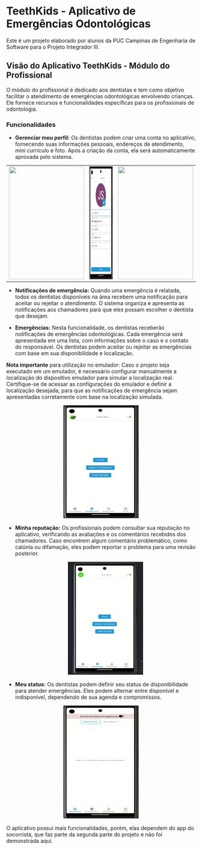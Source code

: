 # TeethKids - Aplicativo de Emergências Odontológicas

Este é um projeto elaborado por alunos da PUC Campinas de Engenharia de Software para o Projeto Integrador III.

## Visão do Aplicativo TeethKids - Módulo do Profissional

O módulo do profissional é dedicado aos dentistas e tem como objetivo facilitar o atendimento de emergências odontológicas envolvendo crianças. Ele fornece recursos e funcionalidades específicas para os profissionais de odontologia.

### Funcionalidades

- **Gerenciar meu perfil:** Os dentistas podem criar uma conta no aplicativo, fornecendo suas informações pessoais, endereços de atendimento, mini currículo e foto. Após a criação da conta, ela será automaticamente aprovada pelo sistema.
<table>
  <tr>
      <td>
      <img width="200" height="300" src="https://github.com/jwlds/TeethKids/blob/main/app/src/assets/registerLogin.gif">
    </td>
    <td>
      <img width="200" height="300" src="https://github.com/jwlds/TeethKids/blob/main/app/src/assets/profileGif.gif">
    </td>
    <td>
      <img width="200" height="300" src="https://github.com/jwlds/TeethKids/blob/main/app/src/assets/addressGif.gif">
    </td>
  </tr>
</table>

- **Notificações de emergência:** Quando uma emergência é relatada, todos os dentistas disponíveis na área recebem uma notificação para aceitar ou rejeitar o atendimento. O sistema organiza e apresenta as notificações aos chamadores para que eles possam escolher o dentista que desejam.

- **Emergências:** Nesta funcionalidade, os dentistas receberão notificações de emergências odontológicas. Cada emergência será apresentada em uma lista, com informações sobre o caso e o contato do responsável. Os dentistas podem aceitar ou rejeitar as emergências com base em sua disponibilidade e localização.
  
 **Nota importante** para utilização no emulador: Caso o projeto seja executado em um emulador, é necessário configurar manualmente a localização do dispositivo emulador para simular a localização real. Certifique-se de acessar as configurações do emulador e definir a localização desejada, para que as notificações de emergência sejam apresentadas corretamente com base na localização simulada.

   <p align="center" >
    <img width="200" height="300" src="https://github.com/jwlds/TeethKids/blob/main/app/src/assets/emegencyGif.gif">
  </p>


- **Minha reputação:** Os profissionais podem consultar sua reputação no aplicativo, verificando as avaliações e os comentários recebidos dos chamadores. Caso encontrem algum comentário problemático, como calúnia ou difamação, eles podem reportar o problema para uma revisão posterior.

  <p align="center" >
    <img width="200" height="300" src="https://github.com/jwlds/TeethKids/blob/main/app/src/assets/reviewGif.gif">
  </p>

- **Meu status:** Os dentistas podem definir seu status de disponibilidade para atender emergências. Eles podem alternar entre disponível e indisponível, dependendo de sua agenda e compromissos.

 <p align="center" >
    <img width="200" height="300" src="https://github.com/jwlds/TeethKids/blob/main/app/src/assets/statusGif.gif">
  </p>


  O aplicativo possui mais funcionalidades, porém, elas dependem do app do socorrista, que faz parte da segunda parte do projeto e não foi demonstrada aqui.







